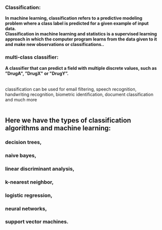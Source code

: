 ### Classification:
<strong>
In machine learning, classification refers to a predictive modeling problem where a class label is predicted for a given example of input data.</strong><br>
<strong>Classification in machine learning and statistics is a supervised learning approach in which the computer program learns from the data given to it and make new observations or classifications..
</strong>

### multi-class classifier:
<strong>A classifier that can predict a field with multiple discrete values, such as ”DrugA", ”DrugX" or "DrugY”.</strong>
<br><br><br>
classification can be used for email filtering, speech recognition, handwriting recognition, biometric identification, document classification and much more
<br>
<br>

## Here we have the types of classification algorithms and machine learning:<br>
### decision trees,
### naive bayes,
### linear discriminant analysis,
### k-nearest neighbor,
### logistic regression,
### neural networks,
### support vector machines.
